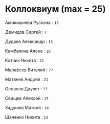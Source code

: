 # Коллоквиум (max = 25)

Амикишиева Руслана : `13`

Демидов Сергей : `7`

Дудаев Александр : `15`

Камбалина Алена : `10`

Катчик Никита : `21`

Малафеев Виталий : `??`

Матвеев Андрей : `21`

Оспанов Даулет : `??`

Свищев Алексей : `17`

Хаджиев Матвей : `14`

Шаченко Никита : `13`

